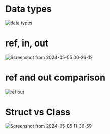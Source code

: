<h1>Data types</h1>

![data types](https://github.com/nicatrahimov/c--learning/assets/123580958/ff054c7a-8e3b-4421-b1ad-981188763203)


<h1>ref, in, out</h1>

![Screenshot from 2024-05-05 00-26-12](https://github.com/nicatrahimov/c-sharp-learning/assets/123580958/4cbb5ab5-8586-46ae-a5fe-77772f466de6)


<h1>ref and out comparison</h1>

![ref out](https://github.com/nicatrahimov/c--learning/assets/123580958/7cb49f2a-11e5-40ad-bec8-8106186df448)

<h1>Struct vs Class</h1>

![Screenshot from 2024-05-05 11-36-59](https://github.com/nicatrahimov/c-sharp-learning/assets/123580958/d05954b5-ca33-49b7-9233-53ce99cb93dc)
